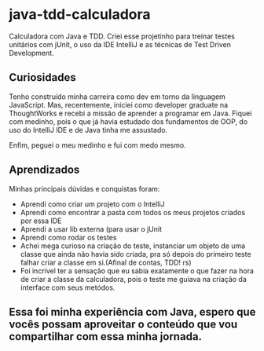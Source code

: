 # java-tdd-calculadora

Calculadora com Java e TDD. 
Criei esse projetinho para treinar testes unitários com jUnit, o uso da IDE IntelliJ e as técnicas de Test Driven Development.

## Curiosidades

Tenho construído minha carreira como dev em torno da linguagem JavaScript. 
Mas, recentemente, iniciei como developer graduate na ThoughtWorks e recebi a missão de aprender a programar em Java.
Fiquei com medinho, pois o que já havia estudado dos fundamentos de OOP, do uso do IntelliJ IDE e de Java tinha me assustado.

Enfim, peguei o meu medinho e fui com medo mesmo. 

## Aprendizados

Minhas principais dúvidas e conquistas foram:
* Aprendi como criar um projeto com o IntelliJ
* Aprendi como encontrar a pasta com todos os meus projetos criados por essa IDE
* Aprendi a usar lib externa (para usar o jUnit
* Aprendi como rodar os testes
* Achei mega curioso na criação do teste, instanciar um objeto de uma classe que ainda não havia sido criada, pra só depois do primeiro teste falhar criar a classe em si.(Afinal de contas, TDD! rs)
* Foi incrível ter a sensação que eu sabia exatamente o que fazer na hora de criar a classe da calculadora, pois o teste me guiava na criação da interface com seus metódos.

## Essa foi minha experiência com Java, espero que vocês possam aproveitar o conteúdo que vou compartilhar com essa minha jornada.





